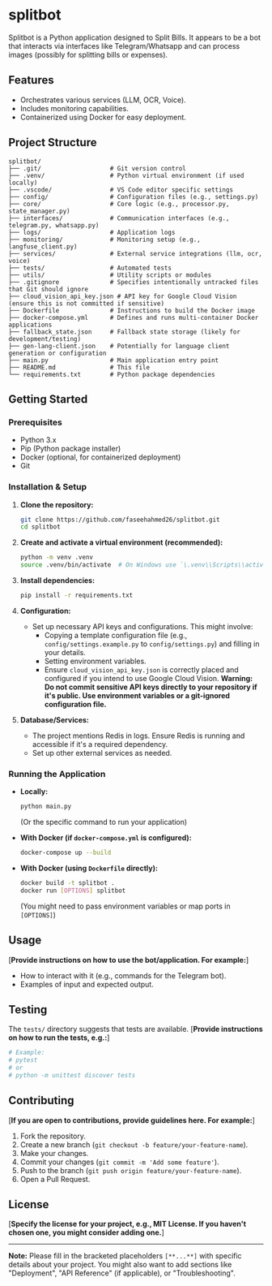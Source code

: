 # splitbot

Splitbot is a Python application designed to Split Bills. 
It appears to be a bot that interacts via interfaces like Telegram/Whatsapp and can process images (possibly for splitting bills or expenses).

## Features

*   Orchestrates various services (LLM, OCR, Voice).
*   Includes monitoring capabilities.
*   Containerized using Docker for easy deployment.

## Project Structure

```
splitbot/
├── .git/                   # Git version control
├── .venv/                  # Python virtual environment (if used locally)
├── .vscode/                # VS Code editor specific settings
├── config/                 # Configuration files (e.g., settings.py)
├── core/                   # Core logic (e.g., processor.py, state_manager.py)
├── interfaces/             # Communication interfaces (e.g., telegram.py, whatsapp.py)
├── logs/                   # Application logs
├── monitoring/             # Monitoring setup (e.g., langfuse_client.py)
├── services/               # External service integrations (llm, ocr, voice)
├── tests/                  # Automated tests
├── utils/                  # Utility scripts or modules
├── .gitignore              # Specifies intentionally untracked files that Git should ignore
├── cloud_vision_api_key.json # API key for Google Cloud Vision (ensure this is not committed if sensitive)
├── Dockerfile              # Instructions to build the Docker image
├── docker-compose.yml      # Defines and runs multi-container Docker applications
├── fallback_state.json     # Fallback state storage (likely for development/testing)
├── gen-lang-client.json    # Potentially for language client generation or configuration
├── main.py                 # Main application entry point
├── README.md               # This file
└── requirements.txt        # Python package dependencies
```

## Getting Started

### Prerequisites

*   Python 3.x
*   Pip (Python package installer)
*   Docker (optional, for containerized deployment)
*   Git

### Installation & Setup

1.  **Clone the repository:**
    ```bash
    git clone https://github.com/faseehahmed26/splitbot.git
    cd splitbot
    ```

2.  **Create and activate a virtual environment (recommended):**
    ```bash
    python -m venv .venv
    source .venv/bin/activate  # On Windows use `\.venv\\Scripts\\activate`
    ```

3.  **Install dependencies:**
    ```bash
    pip install -r requirements.txt
    ```

4.  **Configuration:**
    *   Set up necessary API keys and configurations. This might involve:
        *   Copying a template configuration file (e.g., `config/settings.example.py` to `config/settings.py`) and filling in your details.
        *   Setting environment variables.
        *   Ensure `cloud_vision_api_key.json` is correctly placed and configured if you intend to use Google Cloud Vision. **Warning: Do not commit sensitive API keys directly to your repository if it's public. Use environment variables or a git-ignored configuration file.**

5.  **Database/Services:**
    *   The project mentions Redis in logs. Ensure Redis is running and accessible if it's a required dependency.
    *   Set up other external services as needed.

### Running the Application

*   **Locally:**
    ```bash
    python main.py
    ```
    (Or the specific command to run your application)

*   **With Docker (if `docker-compose.yml` is configured):**
    ```bash
    docker-compose up --build
    ```

*   **With Docker (using `Dockerfile` directly):**
    ```bash
    docker build -t splitbot .
    docker run [OPTIONS] splitbot
    ```
    (You might need to pass environment variables or map ports in `[OPTIONS]`)


## Usage

[**Provide instructions on how to use the bot/application. For example:**]
*   How to interact with it (e.g., commands for the Telegram bot).
*   Examples of input and expected output.

## Testing

The `tests/` directory suggests that tests are available.
[**Provide instructions on how to run the tests, e.g.:**]
```bash
# Example:
# pytest
# or
# python -m unittest discover tests
```

## Contributing

[**If you are open to contributions, provide guidelines here. For example:**]
1.  Fork the repository.
2.  Create a new branch (`git checkout -b feature/your-feature-name`).
3.  Make your changes.
4.  Commit your changes (`git commit -m 'Add some feature'`).
5.  Push to the branch (`git push origin feature/your-feature-name`).
6.  Open a Pull Request.

## License

[**Specify the license for your project, e.g., MIT License. If you haven't chosen one, you might consider adding one.**]

---

**Note:** Please fill in the bracketed placeholders `[**...**]` with specific details about your project. You might also want to add sections like "Deployment", "API Reference" (if applicable), or "Troubleshooting". 
